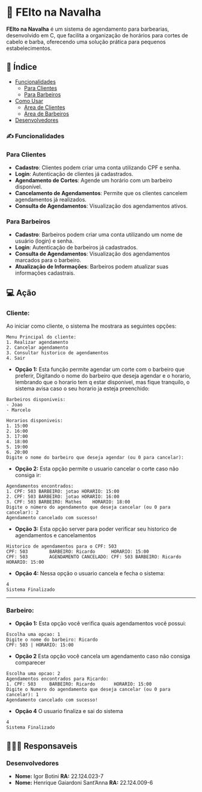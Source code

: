 # 💈 FEIto na Navalha

**FEIto na Navalha** é um sistema de agendamento para barbearias, desenvolvido em C, que facilita a organização de horários para cortes de cabelo e barba, oferecendo uma solução prática para pequenos estabelecimentos.

## 📇 Índice

- [Funcionalidades](#funcionalidades)
  - [Para Clientes](#para-clientes)
  - [Para Barbeiros](#para-barbeiros)
- [Como Usar](#acao)
  - [Area de Clientes](#cliente)
  - [Area de Barbeiros](#barbeiro)
- [Desenvolvedores](#desenvolvedores)

### ✍️ Funcionalidades

### Para Clientes
- **Cadastro**: Clientes podem criar uma conta utilizando CPF e senha.
- **Login**: Autenticação de clientes já cadastrados.
- **Agendamento de Cortes**: Agende um horário com um barbeiro disponível.
- **Cancelamento de Agendamentos**: Permite que os clientes cancelem agendamentos já realizados.
- **Consulta de Agendamentos**: Visualização dos agendamentos ativos.

### Para Barbeiros
- **Cadastro**: Barbeiros podem criar uma conta utilizando um nome de usuário (login) e senha.
- **Login**: Autenticação de barbeiros já cadastrados.
- **Consulta de Agendamentos**: Visualização dos agendamentos marcados para o barbeiro.
- **Atualização de Informações**: Barbeiros podem atualizar suas informações cadastrais.


## 💻​ Ação
### Cliente:
Ao iniciar como cliente, o sistema lhe mostrara as seguintes opções:

```
Menu Principal do cliente:
1. Realizar agendamento
2. Cancelar agendamento
3. Consultar historico de agendamentos
4. Sair
```
- **Opção 1:** Esta função permite agendar um corte com o barbeiro que preferir, Digitando o nome do barbeiro que deseja agendar e o horario, lembrando que o horario tem q estar disponivel, mas fique tranquilo, o sistema avisa caso o seu horario ja esteja preenchido:

```
Barbeiros disponiveis:
- Joao
- Marcelo 

Horarios disponiveis:
1. 15:00
2. 16:00
3. 17:00
4. 18:00
5. 19:00
6. 20:00
Digite o nome do barbeiro que deseja agendar (ou 0 para cancelar): 
```
- **Opção 2:** Esta opção permite o usuario cancelar o corte caso não consiga ir:

```
Agendamentos encontrados:
1. CPF: 503 BARBEIRO: jotao HORARIO: 15:00
2. CPF: 503 BARBEIRO: jotao HORARIO: 16:00
3. CPF: 503 BARBEIRO: Mathes    HORARIO: 18:00
Digite o número do agendamento que deseja cancelar (ou 0 para cancelar): 2
Agendamento cancelado com sucesso!

```

- **Opção 3:** Esta opção server para poder verificar seu historico de agendamentos e cancelamentos

```
Historico de agendamentos para o CPF: 503
CPF: 503        BARBEIRO: Ricardo      HORARIO: 15:00
CPF: 503        AGENDAMENTO CANCELADO: CPF: 503 BARBEIRO: Ricardo      HORARIO: 15:00
```



- **Opção 4:** Nessa opção o usuario cancela e fecha o sistema:

```
4
Sistema Finalizado
```
-------
### Barbeiro:

- **Opção 1:** Esta opção você verifica quais agendamentos você possui:

```
Escolha uma opcao: 1
Digite o nome do barbeiro: Ricardo
CPF: 503 | HORARIO: 15:00
```
- **Opção 2** Esta opção você cancela um agendamento caso não consiga comparecer 

```
Escolha uma opcao: 2
Agendamentos encontrados para Ricardo:
1. CPF: 503     BARBEIRO: Ricardo       HORARIO: 15:00
Digite o Numero do agendamento que deseja cancelar (ou 0 para cancelar): 1
Agendamento cancelado com sucesso!
```
- **Opção 4** O usuario finaliza e sai do sistema 
```
4
Sistema Finalizado
```


## 👨🏻‍💻 Responsaveis
  ### Desenvolvedores
- **Nome:** Igor Botini **RA:** 22.124.023-7
- **Nome:** Henrique Gaiardoni Sant’Anna **RA:** 22.124.009-6